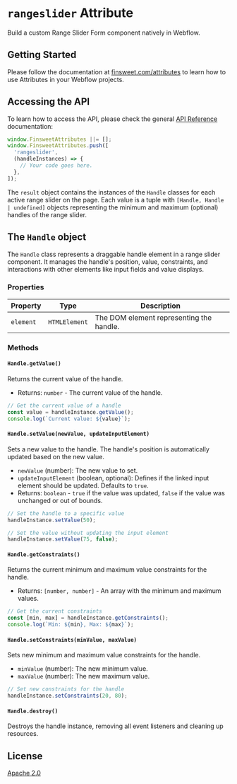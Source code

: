 # `rangeslider` Attribute

Build a custom Range Slider Form component natively in Webflow.

## Getting Started

Please follow the documentation at [finsweet.com/attributes](https://www.finsweet.com/attributes) to learn how to use Attributes in your Webflow projects.

## Accessing the API

To learn how to access the API, please check the general [API Reference](../attributes/README.md#api-reference) documentation:

```javascript
window.FinsweetAttributes ||= [];
window.FinsweetAttributes.push([
  'rangeslider',
  (handleInstances) => {
    // Your code goes here.
  },
]);
```

The `result` object contains the instances of the `Handle` classes for each active range slider on the page. Each value is a tuple with `[Handle, Handle | undefined]` objects representing the minimum and maximum (optional) handles of the range slider.

## The `Handle` object

The `Handle` class represents a draggable handle element in a range slider component. It manages the handle's position, value, constraints, and interactions with other elements like input fields and value displays.

### Properties

| Property  | Type          | Description                              |
| --------- | ------------- | ---------------------------------------- |
| `element` | `HTMLElement` | The DOM element representing the handle. |

### Methods

#### `Handle.getValue()`

Returns the current value of the handle.

- Returns: `number` - The current value of the handle.

```javascript
// Get the current value of a handle
const value = handleInstance.getValue();
console.log(`Current value: ${value}`);
```

#### `Handle.setValue(newValue, updateInputElement)`

Sets a new value to the handle. The handle's position is automatically updated based on the new value.

- `newValue` (number): The new value to set.
- `updateInputElement` (boolean, optional): Defines if the linked input element should be updated. Defaults to `true`.
- Returns: `boolean` - `true` if the value was updated, `false` if the value was unchanged or out of bounds.

```javascript
// Set the handle to a specific value
handleInstance.setValue(50);

// Set the value without updating the input element
handleInstance.setValue(75, false);
```

#### `Handle.getConstraints()`

Returns the current minimum and maximum value constraints for the handle.

- Returns: `[number, number]` - An array with the minimum and maximum values.

```javascript
// Get the current constraints
const [min, max] = handleInstance.getConstraints();
console.log(`Min: ${min}, Max: ${max}`);
```

#### `Handle.setConstraints(minValue, maxValue)`

Sets new minimum and maximum value constraints for the handle.

- `minValue` (number): The new minimum value.
- `maxValue` (number): The new maximum value.

```javascript
// Set new constraints for the handle
handleInstance.setConstraints(20, 80);
```

#### `Handle.destroy()`

Destroys the handle instance, removing all event listeners and cleaning up resources.

## License

[Apache 2.0](../../LICENSE.md)
